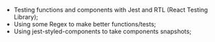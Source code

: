 - Testing functions and components with Jest and RTL (React Testing Library);
- Using some Regex to make better functions/tests;
- Using jest-styled-components to take components snapshots;
